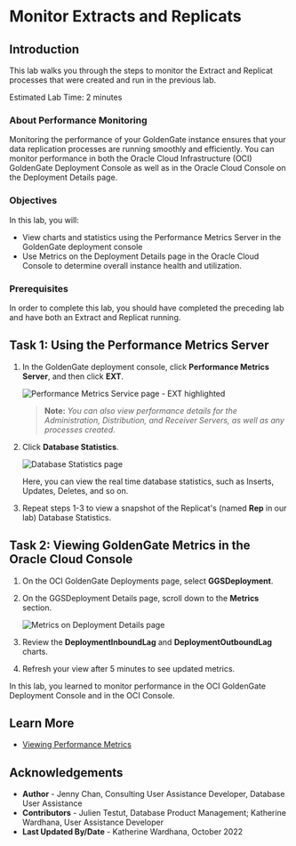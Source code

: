 # Monitor Extracts and Replicats

## Introduction

This lab walks you through the steps to monitor the Extract and Replicat processes that were created and run in the previous lab.

Estimated Lab Time: 2 minutes

### About Performance Monitoring

Monitoring the performance of your GoldenGate instance ensures that your data replication processes are running smoothly and efficiently. You can monitor performance in both the Oracle Cloud Infrastructure (OCI) GoldenGate Deployment Console as well as in the Oracle Cloud Console on the Deployment Details page.

### Objectives

In this lab, you will:
* View charts and statistics using the Performance Metrics Server in the GoldenGate deployment console
* Use Metrics on the Deployment Details page in the Oracle Cloud Console to determine overall instance health and utilization.

### Prerequisites

In order to complete this lab, you should have completed the preceding lab and have both an Extract and Replicat running.

## Task 1: Using the Performance Metrics Server

1.  In the GoldenGate deployment console, click **Performance Metrics Server**, and then click **EXT**.

    ![Performance Metrics Service page - EXT highlighted](https://oracle-livelabs.github.io/goldengate/ggs-common/monitor/images/05-01-perf-serv.png)

    > **Note:** *You can also view performance details for the Administration, Distribution, and Receiver Servers, as well as any processes created.*

2.  Click **Database Statistics**.

    ![Database Statistics page](https://oracle-livelabs.github.io/goldengate/ggs-common/monitor/images/05-03-db-stats.png)

    Here, you can view the real time database statistics, such as Inserts, Updates, Deletes, and so on.

4.  Repeat steps 1-3 to view a snapshot of the Replicat's (named **Rep** in our lab) Database Statistics.

## Task 2: Viewing GoldenGate Metrics in the Oracle Cloud Console

1.  On the OCI GoldenGate Deployments page, select **GGSDeployment**.

2.  On the GGSDeployment Details page, scroll down to the **Metrics** section.

    ![Metrics on Deployment Details page](https://oracle-livelabs.github.io/goldengate/ggs-common/monitor/images/05b-02-metrics.png)

3.  Review the **DeploymentInboundLag** and **DeploymentOutboundLag** charts.

4.  Refresh your view after 5 minutes to see updated metrics.

In this lab, you learned to monitor performance in the OCI GoldenGate Deployment Console and in the OCI Console.

## Learn More

* [Viewing Performance Metrics](https://docs.oracle.com/en/cloud/paas/goldengate-service/using/goldengate-deployment-console.html#GUID-A533E3ED-ADB9-42EE-A1FF-D3E6C5638DF3)

## Acknowledgements
* **Author** - Jenny Chan, Consulting User Assistance Developer, Database User Assistance
* **Contributors** -  Julien Testut, Database Product Management; Katherine Wardhana, User Assistance Developer
* **Last Updated By/Date** - Katherine Wardhana, October 2022
